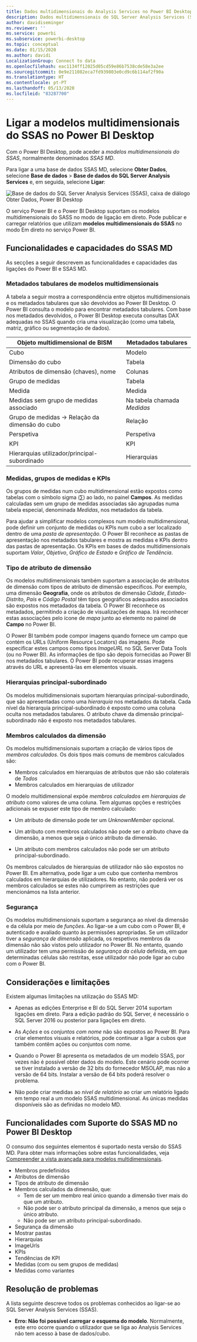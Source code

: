 ```yaml
---
title: Dados multidimensionais do Analysis Services no Power BI Desktop
description: Dados multidimensionais do SQL Server Analysis Services (SSAS) no Power BI Desktop
author: davidiseminger
ms.reviewer: ''
ms.service: powerbi
ms.subservice: powerbi-desktop
ms.topic: conceptual
ms.date: 01/15/2020
ms.author: davidi
LocalizationGroup: Connect to data
ms.openlocfilehash: eac1134ff12025d05cd59e86b7538cde58e3a2ee
ms.sourcegitcommit: 0e9e211082eca7fd939803e0cd9c6b114af2f90a
ms.translationtype: HT
ms.contentlocale: pt-PT
ms.lasthandoff: 05/13/2020
ms.locfileid: "83287700"
---
```

# <a name="connect-to-ssas-multidimensional-models-in-power-bi-desktop"></a>Ligar a modelos multidimensionais do SSAS no Power BI Desktop

Com o Power BI Desktop, pode aceder a *modelos multidimensionais do SSAS*, normalmente denominados *SSAS MD*.

Para ligar a uma base de dados SSAS MD, selecione **Obter Dados**, selecione **Base de dados** > **Base de dados do SQL Server Analysis Services** e, em seguida, selecione **Ligar**:

![Base de dados do SQL Server Analysis Services (SSAS), caixa de diálogo Obter Dados, Power BI Desktop](media/desktop-ssas-multidimensional/ssas-multidimensional-2.png)

O serviço Power BI e o Power BI Desktop suportam os modelos multidimensionais do SASS no modo de ligação em direto. Pode publicar e carregar relatórios que utilizam **modelos multidimensionais do SSAS** no modo Em direto no serviço Power BI.

## <a name="capabilities-and-features-of-ssas-md"></a>Funcionalidades e capacidades do SSAS MD

As secções a seguir descrevem as funcionalidades e capacidades das ligações do Power BI e SSAS MD.

### <a name="tabular-metadata-of-multidimensional-models"></a>Metadados tabulares de modelos multidimensionais

A tabela a seguir mostra a correspondência entre objetos multidimensionais e os metadados tabulares que são devolvidos ao Power BI Desktop. O Power BI consulta o modelo para encontrar metadados tabulares. Com base nos metadados devolvidos, o Power BI Desktop executa consultas DAX adequadas no SSAS quando cria uma visualização (como uma tabela, matriz, gráfico ou segmentação de dados).

| Objeto multidimensional de BISM | Metadados tabulares |
| --- | --- |
| Cubo |Modelo |
| Dimensão do cubo |Tabela |
| Atributos de dimensão (chaves), nome |Colunas |
| Grupo de medidas |Tabela |
| Medida |Medida |
| Medidas sem grupo de medidas associado |Na tabela chamada *Medidas* |
| Grupo de medidas -> Relação da dimensão do cubo |Relação |
| Perspetiva |Perspetiva |
| KPI |KPI |
| Hierarquias utilizador/principal-subordinado |Hierarquias |

### <a name="measures-measure-groups-and-kpis"></a>Medidas, grupos de medidas e KPIs

Os grupos de medidas num cubo multidimensional estão expostos como tabelas com o símbolo sigma (∑) ao lado, no painel **Campos**. As medidas calculadas sem um grupo de medidas associadas são agrupadas numa tabela especial, denominada *Medidas*, nos metadados da tabela.

Para ajudar a simplificar modelos complexos num modelo multidimensional, pode definir um conjunto de medidas ou KPIs num cubo a ser localizado dentro de uma *pasta de apresentação*. O Power BI reconhece as pastas de apresentação nos metadados tabulares e mostra as medidas e KPIs dentro das pastas de apresentação. Os KPIs em bases de dados multidimensionais suportam *Valor*, *Objetivo*, *Gráfico de Estado* e *Gráfico de Tendência*.

### <a name="dimension-attribute-type"></a>Tipo de atributo de dimensão

Os modelos multidimensionais também suportam a associação de atributos de dimensão com tipos de atributo de dimensão específicos. Por exemplo, uma dimensão **Geografia**, onde os atributos de dimensão *Cidade*, *Estado-Distrito*, *País* e *Código Postal* têm tipos geográficos adequados associados são expostos nos metadados da tabela. O Power BI reconhece os metadados, permitindo a criação de visualizações de mapa. Irá reconhecer estas associações pelo ícone de *mapa* junto ao elemento no painel de **Campo** no Power BI.

O Power BI também pode compor imagens quando fornece um campo que contém os URLs (Uniform Resource Locators) das imagens. Pode especificar estes campos como tipos *ImageURL* no SQL Server Data Tools (ou no Power BI). As informações de tipo são depois fornecidas ao Power BI nos metadados tabulares. O Power BI pode recuperar essas imagens através do URL e apresentá-las em elementos visuais.

### <a name="parent-child-hierarchies"></a>Hierarquias principal-subordinado

Os modelos multidimensionais suportam hierarquias principal-subordinado, que são apresentadas como uma *hierarquia* nos metadados da tabela. Cada nível da hierarquia principal-subordinado é exposto como uma coluna oculta nos metadados tabulares. O atributo chave da dimensão principal-subordinado não é exposto nos metadados tabulares.

### <a name="dimension-calculated-members"></a>Membros calculados da dimensão

Os modelos multidimensionais suportam a criação de vários tipos de *membros calculados*. Os dois tipos mais comuns de membros calculados são:

* Membros calculados em hierarquias de atributos que não são colaterais de *Todos*
* Membros calculados em hierarquias de utilizador

O modelo multidimensional expõe *membros calculados em hierarquias de atributo* como valores de uma coluna. Tem algumas opções e restrições adicionais se expuser este tipo de membro calculado:

* Um atributo de dimensão pode ter um *UnknownMember* opcional.

* Um atributo com membros calculados não pode ser o atributo chave da dimensão, a menos que seja o único atributo da dimensão.

* Um atributo com membros calculados não pode ser um atributo principal-subordinado.

Os membros calculados de hierarquias de utilizador não são expostos no Power BI. Em alternativa, pode ligar a um cubo que contenha membros calculados em hierarquias de utilizadores. No entanto, não poderá ver os membros calculados se estes não cumprirem as restrições que mencionámos na lista anterior.

### <a name="security"></a>Segurança

Os modelos multidimensionais suportam a segurança ao nível da dimensão e da célula por meio de *funções*. Ao ligar-se a um cubo com o Power BI, é autenticado e avaliado quanto às permissões apropriadas. Se um utilizador tiver a *segurança de dimensão* aplicada, os respetivos membros da dimensão não são vistos pelo utilizador no Power BI. No entanto, quando um utilizador tem uma permissão de *segurança da célula* definida, em que determinadas células são restritas, esse utilizador não pode ligar ao cubo com o Power BI.

## <a name="considerations-and-limitations"></a>Considerações e limitações

Existem algumas limitações na utilização do SSAS MD:

* Apenas as edições Enterprise e BI do SQL Server 2014 suportam ligações em direto. Para a edição padrão do SQL Server, é necessário o SQL Server 2016 ou posterior para ligações em direto.

* As *Ações* e os *conjuntos com nome* não são expostos ao Power BI. Para criar elementos visuais e relatórios, pode continuar a ligar a cubos que também contêm ações ou conjuntos com nome.

* Quando o Power BI apresenta os metadados de um modelo SSAS, por vezes não é possível obter dados do modelo. Este cenário pode ocorrer se tiver instalado a versão de 32 bits do fornecedor MSOLAP, mas não a versão de 64 bits. Instalar a versão de 64 bits poderá resolver o problema.

* Não pode criar medidas ao *nível de relatório* ao criar um relatório ligado em tempo real a um modelo SSAS multidimensional. As únicas medidas disponíveis são as definidas no modelo MD.

## <a name="supported-features-of-ssas-md-in-power-bi-desktop"></a>Funcionalidades com Suporte do SSAS MD no Power BI Desktop

O consumo dos seguintes elementos é suportado nesta versão do SSAS MD. Para obter mais informações sobre estas funcionalidades, veja [Compreender a vista avançada para modelos multidimensionais](/sql/analysis-services/multidimensional-models/understanding-power-view-for-multidimensional-models?view=sql-server-2014).

* Membros predefinidos
* Atributos de dimensão
* Tipos de atributo de dimensão
* Membros calculados da dimensão, que:
  * Tem de ser um membro real único quando a dimensão tiver mais do que um atributo.
  * Não pode ser o atributo principal da dimensão, a menos que seja o único atributo.
  * Não pode ser um atributo principal-subordinado.
* Segurança da dimensão
* Mostrar pastas
* Hierarquias
* ImageUrls
* KPIs
* Tendências de KPI
* Medidas (com ou sem grupos de medidas)
* Medidas como variantes

## <a name="troubleshooting"></a>Resolução de problemas

A lista seguinte descreve todos os problemas conhecidos ao ligar-se ao SQL Server Analysis Services (SSAS).

* **Erro: Não foi possível carregar o esquema do modelo**. Normalmente, este erro ocorre quando o utilizador que se liga ao Analysis Services não tem acesso à base de dados/cubo.
